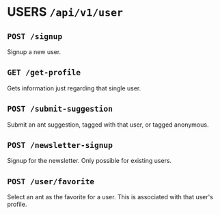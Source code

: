 # USERS `/api/v1/user`

## `POST /signup`

Signup a new user.

## `GET /get-profile`

Gets information just regarding that single user.

## `POST /submit-suggestion`

Submit an ant suggestion, tagged with that user, or tagged anonymous.

## `POST /newsletter-signup`

Signup for the newsletter. Only possible for existing users.

## `POST /user/favorite`

Select an ant as the favorite for a user. This is associated with that user's profile.
